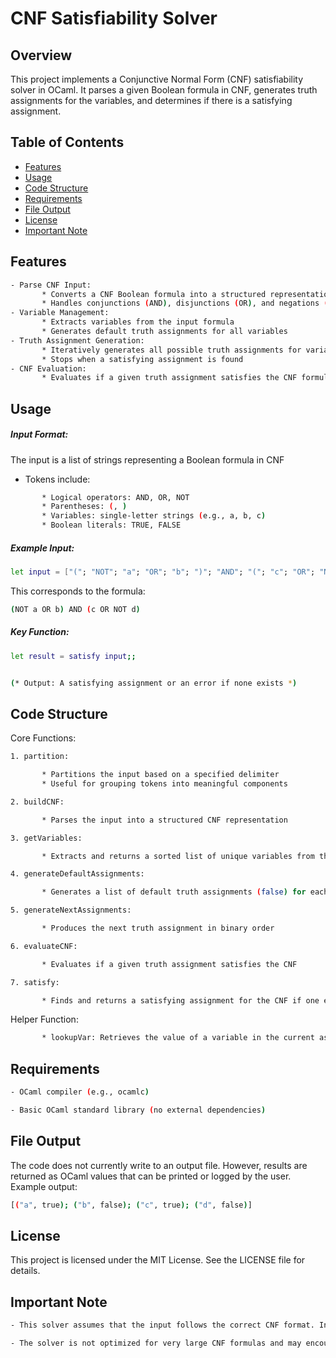 # CNF Satisfiability Solver

## Overview


This project implements a Conjunctive Normal Form (CNF) satisfiability solver in OCaml. It parses a given Boolean formula in CNF, generates truth assignments for the variables, and determines if there is a satisfying assignment. 


## Table of Contents

- [Features](#features)
- [Usage](#usage)
- [Code Structure](#code-structure)
- [Requirements](#requirements)
- [File Output](#file-output)
- [License](#license)
- [Important Note](#important-note)


## Features

```bash
- Parse CNF Input:
       * Converts a CNF Boolean formula into a structured representation
       * Handles conjunctions (AND), disjunctions (OR), and negations (NOT)
- Variable Management:
       * Extracts variables from the input formula
       * Generates default truth assignments for all variables
- Truth Assignment Generation:
       * Iteratively generates all possible truth assignments for variables
       * Stops when a satisfying assignment is found
- CNF Evaluation:
       * Evaluates if a given truth assignment satisfies the CNF formula
```


## Usage

##### Input Format:

The input is a list of strings representing a Boolean formula in CNF

- Tokens include:

```bash
       * Logical operators: AND, OR, NOT
       * Parentheses: (, )
       * Variables: single-letter strings (e.g., a, b, c)
       * Boolean literals: TRUE, FALSE
```

  
##### Example Input:

```bash
let input = ["("; "NOT"; "a"; "OR"; "b"; ")"; "AND"; "("; "c"; "OR"; "NOT"; "d"; ")"]
```

This corresponds to the formula:

```bash
(NOT a OR b) AND (c OR NOT d)
```

##### Key Function:


```bash
let result = satisfy input;;


(* Output: A satisfying assignment or an error if none exists *)
```


## Code Structure

Core Functions:

```bash
1. partition:

       * Partitions the input based on a specified delimiter
       * Useful for grouping tokens into meaningful components

2. buildCNF:

       * Parses the input into a structured CNF representation

3. getVariables:

       * Extracts and returns a sorted list of unique variables from the input

4. generateDefaultAssignments:

       * Generates a list of default truth assignments (false) for each variable

5. generateNextAssignments:

       * Produces the next truth assignment in binary order

6. evaluateCNF:

       * Evaluates if a given truth assignment satisfies the CNF

7. satisfy:

       * Finds and returns a satisfying assignment for the CNF if one exists
```

Helper Function:

```bash
       * lookupVar: Retrieves the value of a variable in the current assignment
```


## Requirements

```bash
- OCaml compiler (e.g., ocamlc)

- Basic OCaml standard library (no external dependencies)
```


## File Output

The code does not currently write to an output file. However, results are returned as OCaml values that can be printed or logged by the user. Example output:

```bash
[("a", true); ("b", false); ("c", true); ("d", false)]
```
 

## License

This project is licensed under the MIT License. See the LICENSE file for details.


## Important Note

```bash
- This solver assumes that the input follows the correct CNF format. Invalid input may result in runtime errors

- The solver is not optimized for very large CNF formulas and may encounter performance constraints
```
